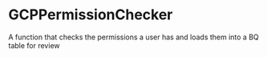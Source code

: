 # GCPPermissionChecker
A function that checks the permissions a user has and loads them into a BQ table for review
